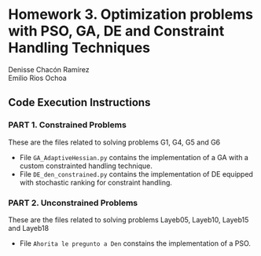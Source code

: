# Homework 3. Optimization problems with PSO, GA, DE and Constraint Handling Techniques

Denisse Chacón Ramírez <br />
Emilio Rios Ochoa

## Code Execution Instructions

### PART 1. Constrained Problems

These are the files related to solving problems G1, G4, G5 and G6

* File `GA_AdaptiveHessian.py` contains the implementation of a GA with a custom constrainted handling technique.
* File `DE_den_constrained.py` contains the implementation of DE equipped with stochastic ranking for constraint handling.

### PART 2. Unconstrained Problems

These are the files related to solving problems Layeb05, Layeb10, Layeb15 and Layeb18

* File `Ahorita le pregunto a Den` constains the implementation of a PSO.
